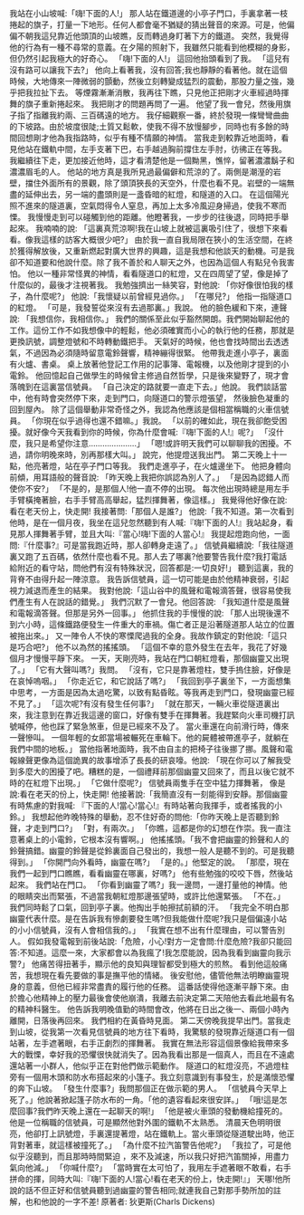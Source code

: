 我站在小山坡喊:「嗨!下面的人!」
那人站在鐵道邊的小亭子門口，手裏拿著一枝捲起的旗子，打量一下地形。任何人都會毫不猶疑的猜出聲音的來源。可是，他偏偏不朝我這兒靠近他頭頂的山坡瞧，反而轉過身盯著下方的鐵道。
突然，我覺得他的行為有一種不尋常的意義。在夕陽的照射下，我雖然只能看到他模糊的身影，但仍然引起我極大的好奇心。
「嗨!下面的人!」
這回他抬頭看到了我。
「這兒有沒有路可以讓我下去?」
他向上看著我，沒有回答;我也靜靜的看著他。就在這個時候，大地傳來一陣微弱的顫動，然後立刻轉變成猛烈的震動，那股力量之強，幾乎把我拉扯下去。
等煙霧漸漸消散，我再往下瞧，只見他正把剛才火車經過時揮舞的旗子重新捲起來。
我把剛才的問題再問了一遍。
他望了我一會兒，然後用旗子指了指離我約兩、三百碼遠的地方。
我仔細觀察一番，終於發現一條彎彎曲曲的下坡路。由於坡度很陡;土質又鬆軟，使我不得不放慢腳步，同時也有多餘的時間回想剛才他為我指路時，似乎有種不情願的神情。
當我走到較靠近地面時，看見他站在鐵軌中間，左手支著下巴，右手越過胸前撐住左手肘，彷彿正在等我。
我繼續往下走，更加接近他時，這才看清楚他是一個黝黑，憔悴，留著濃濃鬍子和濃濃眉毛的人。
他站的地方真是我所見過最偏僻和荒涼的了。兩側是潮溼的岩壁，擋住外面所有的景觀，除了頭頂狹長的天空外，什麼也看不見。岩壁的一端無盡的延伸出去，另一端的盡頭則是一盞昏暗的紅燈，和隧道的入口。
在這個陽光照不進來的隧道裏，空氣悶得令人窒息，再加上太多冷風迎身掃過，使我不寒而慄。
我慢慢走到可以碰觸到他的距離。他瞪著我，一步步的往後退，同時把手舉起來。
我喃喃的說:
「這裏真荒涼啊!我在山坡上就被這裏吸引住了，很想下來看看。像我這樣的訪客大概很少吧?」
由於我一直自我局限在狹小的生活空間，在終於獲得解放後，又重新燃起對廣大世界的興趣，這是我想和他談天的動機。可是我卻不知道要和他說什麼。除了我不善於和人聊天之外，也因為這個人有點兒令我害怕。
他以一種非常怪異的神情，看看隧道口的紅燈，又在四周望了望，像是掉了什麼似的，最後才注視著我。
我勉強擠出一絲笑容，對他說:
「你好像很怕我的樣子，為什麼呢?」
他說:「我懷疑以前曾經見過你。」
「在哪兒?」
他指一指隧道口的紅燈。
「可是，我發誓從來沒有去過那裏。」我說。
他的臉色緩和下來，連聲說:
「我想信你，我相信你。」
我們的關係至此似乎豁然開朗。我們開始聊起他的工作。這份工作不如我想像中的輕鬆，他必須確實而小心的執行他的任務，那就是更換訊號，調整燈號和不時轉動鐵把手。
天氣好的時候，他也會找時間出去透透氣，不過因為必須隨時留意電鈴聲響，精神繃得很緊。
他帶我走進小亭子，裏面有火爐、書桌。
桌上放著他登記工作用的記事簿、電報機，以及他剛才提到的小電鈴。
他回憶起自己做學生的時候曾主修過自然哲學，只是後來變野了，現才會落魄到在這裏當信號員。
「自己決定的路就要一直走下去。」他說。
我們談話當中，他有時會突然停下來，走到門口，向隧道口的警示燈張望， 然後臉色凝重的回到屋內。
除了這個舉動非常奇怪之外，我認為他應該是個相當稱職的火車信號員。
「你現在似乎過得也還不錯嘛。」我說。
「以前的確如此，現在我卻飽受困擾。就好像今天我看到你的時候，你為什麼會喊:『嗨!下面的人!』呢?」
「沒什麼，我只是希望你注意…………………」
「嗯!或許明天我們可以聊聊我的困擾。不過，請你明晚來時，別再那樣大叫。」
說完，他提燈送我出門。
第二天晚上十一點，他亮著燈，站在亭子門口等我。
我們走進亭子，在火爐邊坐下。
他把身體向前傾，用耳語般的聲音說:
「昨天晚上我把你誤認為別人了。」
「是因為認錯人而使你不安?」
「不是的，是那個人!他一直不停的出現。
每次他出現時總是用左手手臂橫掩著臉，右手手臂高高舉起，猛烈揮舞著，像這樣。」
我覺得他好像在說:看在老天份上，快走開!
我接著問:「那個人是誰?」
他說:「我不知道。第一次看到他時，是在一個月夜，我坐在這兒忽然聽到有人喊:『嗨!下面的人!』我站起身，看見那人揮舞著手臂，並且大叫:『當心!嗨!下面的人當心!』
我提起燈跑向他，一面問:『什麼事?』可是當我跑近時，那人卻轉身走遠了。」
信號員繼續說:「我往隧道裏又跑了五百碼，依然什麼也看不見。那人去了哪裏?他要警告我什麼?我打電話給附近的看守站，問他們有沒有特殊狀況，回答都是:一切良好!」
聽到這裏，我的背脊不由得升起一陣涼意。
我告訴信號員，這一切可能是由於他精神衰弱，引起視力減退而產生的結果。
我對他說:「這山谷中的風聲和電報滴答聲，很容易使我們產生有人在說話的錯覺。」
我們沉默了一會兒。他回答說:
「我知道什麼是風聲和電報滴答聲。但那是另外一回事。」
他抓住我的手慢慢的說:
「那人出現後還不到六小時，這條鐵路便發生一件重大的車禍。傷亡者正是沿著隧道那人站立的位置被拖出來。」
又一陣令人不快的寒慄爬過我的全身。我故作鎮定的對他說:「這只是巧合吧?」
他不以為然的搖搖頭。
「這個不幸的意外發生在去年，我花了好幾個月才慢慢平靜下來。
一天，天剛亮時，我站在門口朝紅燈看，那個幽靈又出現了。」
「它有大聲叫嗎?」我問。
「沒有，它只是靠著燈柱，雙手摀住臉，好像是在哀悼嗚咽。」
「你走近它，和它說話了嗎?」
「我回到亭子裏坐下，一方面想集中思考，一方面是因為太過吃驚，以致有點昏眩。等我再走到門口，發現幽靈已經不見了。」
「這次呢?有沒有發生任何事?」
「就在那天，一輛火車從隧道裏出來，我注意到在靠近我這邊的窗口，好像有雙手在揮舞著。我趕緊向火車司機打訊號喊停，他也踩了緊急煞車，但是已經來不及了。
當火車還在向前滑行時，傳來一聲慘叫。
一個年輕的女郎當場被輾死在車輪下。他的屍體被帶進亭子，就躺在我們中間的地板。」
當他指著地面時，我不由自主的把椅子往後挪了挪。風聲和電報線聲更像為這個詭異的故事增添了長長的研哀嚎。他說:
「現在你可以了解我受到多麼大的困擾了吧。糟糕的是，一個禮拜前那個幽靈又回來了，而且以後它就不時的在紅燈下出現。」
「它做什麼呢?」
信號員兩隻手在空中猛力揮舞著， 像是說:看在老天的份上，快走開!
他接著說:「我簡直沒有一刻能得到安靜。那個幽靈有時焦慮的對我喊:
『下面的人!當心!當心!』有時站著向我揮手，或者搖我的小鈴。」
我想起他昨晚特殊的舉動，忍不住好奇的問他:「你昨天晚上是否聽到鈴聲，才走到門口?」
「對，有兩次。」
「你瞧，這都是你的幻想在作崇。我一直注意著桌上的小電鈴，它根本沒有響啊。」
他搖搖頭。「我不會把幽靈的鈴聲和人的鈴聲搞錯。幽靈的鈴聲是從鈴裏面自己發出的，我想一般人是聽不到的。可是我聽得到。」
「你開門向外看時，幽靈在嗎?」
「是的。」他堅定的說。
「那麼，現在我們一起到門口瞧瞧，看看幽靈在哪裏，好嗎?」
他有些勉強的咬咬下唇，然後站起來。
我們站在門口。
「你看到幽靈了嗎?」我一邊問，一邊打量他的神情。他的眼睛突出而緊張，不過當我朝紅燈那邊張望時，或許比他還緊張。
「不在。」
我們同時鬆了口氣，回到亭子裏。他掏出手帕擦拭前額的汗。
「我完全不明白那幽靈代表什麼。是在告訴我有慘劇要發生嗎?但我能做什麼呢?我只是個偏遠小站的小小信號員，沒有人會相信我的。」
「我實在想不出有什麼理由，可以警告別人。
假如我發電報到前後站說:「危險，小心!對方一定會問:什麼危險?我卻只能回答:不知道。這麼一來，大家都會以為我瘋了!我怎麼能說，因為我看到幽靈向我示警?」
他痛苦得扭著手，顯示他的良知與理智都受到極大的煎熬。
看到他這般痛苦，我想現在看先要做的事是撫平他的情緒。
後安慰他，儘管他無法明瞭幽靈現身的意義，但他已經非常盡責的履行他的任務。
這番話使得他逐漸平靜下來。由於擔心他精神上的壓力最後會使他崩潰，我離去前決定第二天陪他去看此地最有名的精神科醫生。
他告訴我明晚值勤的時間會改，他將在日出之後一、兩個小時內離開，日落後再回來。
我們相約在黃昏時見面。
第二天傍晚我提早出門。當我走到山坡，從我第一次看見信號員的地方往下看時，我驚駭的發現靠近隧道口有一個站著，左手遮著眼，右手正劇烈的揮舞著。
我實在無法形容這個景像給我帶來多大的戰慄，幸好我的恐懼很快就消失了。因為我看出那是一個真人，而且在不遠處還站著一小群人，他似乎正在對他們做示範動作。
隧道口的紅燈沒亮，不過燈柱旁有一個用木頭和防水布搭起來的小篷子。我立刻意識到有事發生，於是滿懷恐懼的奔下山坡。
「發生什麼事?」我問那個正在做示範的男人。
「信號員今天早上死了。」他說著掀起篷子防水布的一角。「他的遺容看起來很安詳。」
「哦!這是怎麼回事?我們昨天晚上還在一起聊天的啊!」
「他是被火車頭的發動機給撞死的。他是一位稱職的信號員，可是顯然他對外圍的鐵軌不太熟悉。
清晨天色明明很亮，他卻打上訊號燈，手裏還提著燈，站在鐵軌上。當火車頭從隧道駛出時，他正背對著車，就這樣被撞死了。」
「為什麼不拉汽笛警告他呢?」
「我拉了，可是他似乎沒聽到，而且那時時間緊迫 ，來不及減速，所以我只好把汽笛關掉，用盡力氣向他減。」
「你喊什麼?」
「當時實在太可怕了，我用左手遮著眼不敢看，右手拼命的揮，同時大叫:『嗨!下面的人!當心!看在老天的份上，快走開!』」
天哪!他所說的話不但正好和信號員聽到過幽靈的警告相同;就連我自己對那手勢所加的註解，也和他說的一字不差!
原著者: 狄更斯(Charls Dickens)
    